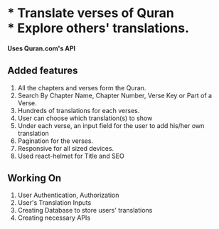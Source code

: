 <h1>* Translate verses of Quran <br/> * Explore others' translations.</h1>

<h4>Uses Quran.com's API</h4>

<h2>Added features</h3>

<ol>
<li>All the chapters and verses form the Quran.</li>
<li>Search By Chapter Name, Chapter Number, Verse Key or Part of a Verse.</li>
<li>Hundreds of translations for each verses.</li>
<li>User can choose which translation(s) to show</li>
<li>Under each verse, an input field for the user to add his/her own translation</li>
<li>Pagination for the verses.</li>
<li>Responsive for all sized devices.</li>
<li>Used react-helmet for Title and SEO</li>
</ol>

<h2>Working On</h2>

<ol>
<li>User Authentication, Authorization</li>
<li>User's Translation Inputs</li>
<li>Creating Database to store users' translations</li>
<li>Creating necessary APIs</li>
</ol>

